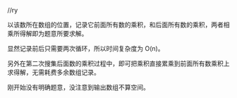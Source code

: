 //ry

以该数所在数组的位置，记录它前面所有数的乘积，和后面所有数的乘积，两者相乘所得解即为题意所要求解。

显然记录前后只需要两次循环，所以时间复杂度为 O(n)。

另外在第二次搜集后面数的乘积过程中，即可把乘积直接累乘到前面所有数乘积上求得解，无需耗费多余数组记录。

刚开始没有明确题意，没注意到输出数组不算空间。
